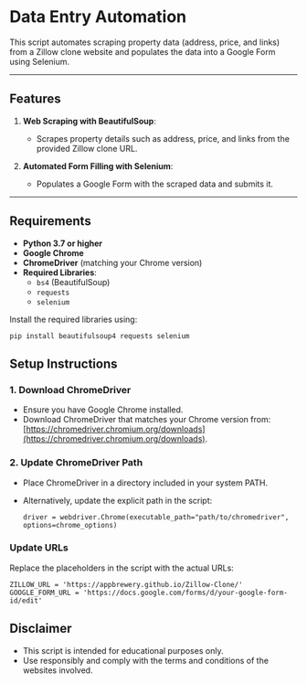 # Data Entry Automation

This script automates scraping property data (address, price, and links) from a Zillow clone website and populates the data into a Google Form using Selenium.

---

## Features

1. **Web Scraping with BeautifulSoup**:
   - Scrapes property details such as address, price, and links from the provided Zillow clone URL.

2. **Automated Form Filling with Selenium**:
   - Populates a Google Form with the scraped data and submits it.

---

## Requirements

- **Python 3.7 or higher**
- **Google Chrome**
- **ChromeDriver** (matching your Chrome version)
- **Required Libraries**:
  - `bs4` (BeautifulSoup)
  - `requests`
  - `selenium`

Install the required libraries using:

    pip install beautifulsoup4 requests selenium

## Setup Instructions

### 1. Download ChromeDriver
- Ensure you have Google Chrome installed.  
- Download ChromeDriver that matches your Chrome version from:  
[https://chromedriver.chromium.org/downloads](https://chromedriver.chromium.org/downloads).

### 2. Update ChromeDriver Path
- Place ChromeDriver in a directory included in your system PATH.  
- Alternatively, update the explicit path in the script:

      driver = webdriver.Chrome(executable_path="path/to/chromedriver", options=chrome_options)

### Update URLs

Replace the placeholders in the script with the actual URLs:

    ZILLOW_URL = 'https://appbrewery.github.io/Zillow-Clone/'
    GOOGLE_FORM_URL = 'https://docs.google.com/forms/d/your-google-form-id/edit'

## Disclaimer
- This script is intended for educational purposes only.
- Use responsibly and comply with the terms and conditions of the websites involved.







